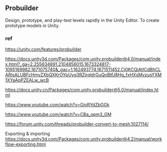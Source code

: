 ## Probuilder

Design, prototype, and play-test levels rapidly in the Unity Editor. To create prototype models in Unity. 



### ref
https://unity.com/features/probuilder

https://docs.unity3d.com/Packages/com.unity.probuilder@4.0/manual/index.html?_ga=2.255634891.2104856015.1673324817-1095169982.1671075740&_gac=1.162493774.1671511452.Cj0KCQiAtICdBhCLARIsALUBFcHmyZXbQXKrOYpUyq3RZjrqldrGuQnBtfJ8Hg_fxHXsMvzusYXM1XYaApPZEALw_wcB

https://docs.unity.cn/Packages/com.unity.probuilder@5.0/manual/index.html

https://www.youtube.com/watch?v=GioRYdZbGGk

https://www.youtube.com/watch?v=CBa_opm3_GM

https://forum.unity.com/threads/probuilder-convert-to-mesh.1027114/

Exporting & importing \
https://docs.unity3d.com/Packages/com.unity.probuilder@4.2/manual/workflow-exporting.html
